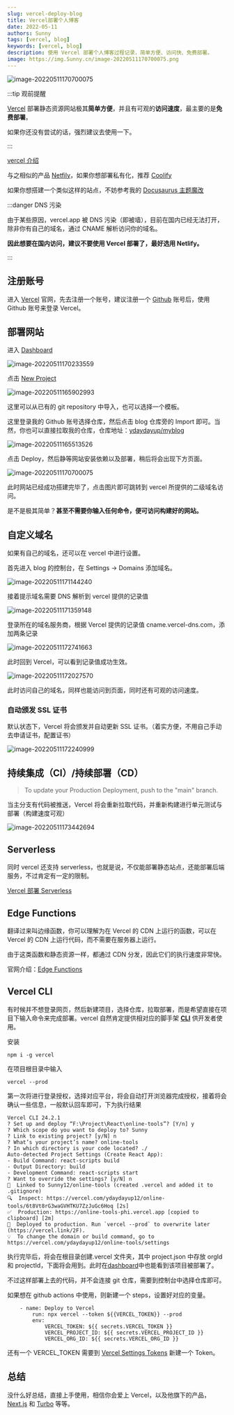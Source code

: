 ```yaml
---
slug: vercel-deploy-blog
title: Vercel部署个人博客
date: 2022-05-11
authors: Sunny
tags: [vercel, blog]
keywords: [vercel, blog]
description: 使用 Vercel 部署个人博客过程记录，简单方便、访问快、免费部署。
image: https://img.Sunny.cn/image-20220511170700075.png
---
```


![image-20220511170700075](assert/9b8daddc02bed1c022a4cf733393cf67_MD5.png)

:::tip 观前提醒

[Vercel](https://vercel.com/) 部署静态资源网站极其**简单方便**，并且有可观的**访问速度**，最主要的是**免费部署**。

如果你还没有尝试的话，强烈建议去使用一下。

:::

[vercel 介绍](https://zhuanlan.zhihu.com/p/452654619)

与之相似的产品 [Netfily](https://netlify.com)，如果你想部署私有化，推荐 [Coolify](https://coolify.io)

如果你想搭建一个类似这样的站点，不妨参考我的 [Docusaurus 主题魔改](/docs/docusaurus-guides)

:::danger DNS 污染

由于某些原因，vercel.app 被 DNS 污染（即被墙），目前在国内已经无法打开，除非你有自己的域名，通过 CNAME 解析访问你的域名。

**因此想要在国内访问，建议不要使用 Vercel 部署了，最好选用 Netlify。**

:::

<!-- truncate -->

## 注册账号

进入 [Vercel](https://vercel.com) 官网，先去注册一个账号，建议注册一个 [Github](https://github.com/) 账号后，使用 Github 账号来登录 Vercel。

## 部署网站

进入 [Dashboard](https://vercel.com/dashboard)

![image-20220511170233559](assert/338dc5ac0975254f8d6292df1bea3998_MD5.png)

点击 [New Project](https://vercel.com/new)

![image-20220511165902993](assert/e0283be4d63a7483b5e04fd43fcad6f1_MD5.png)

这里可以从已有的 git repository 中导入，也可以选择一个模板。

这里登录我的 Github 账号选择仓库，然后点击 blog 仓库旁的 Import 即可。当然，你也可以直接拉取我的仓库，仓库地址：[ydaydayup/myblog](https://github.com/ydaydayup/myblog)

![image-20220511165513526](assert/ba0a6ec8ff3bfb00864659c4f2c2e9de_MD5.png)

点击 Deploy，然后静等网站安装依赖以及部署，稍后将会出现下方页面。

![image-20220511170700075](assert/9b8daddc02bed1c022a4cf733393cf67_MD5.png)

此时网站已经成功搭建完毕了，点击图片即可跳转到 vercel 所提供的二级域名访问。

是不是极其简单？**甚至不需要你输入任何命令，便可访问构建好的网站。**

## 自定义域名

如果有自己的域名，还可以在 vercel 中进行设置。

首先进入 blog 的控制台，在 Settings -> Domains 添加域名。

![image-20220511171144240](assert/7908e850311e2c06ca21e11455056ed9_MD5.png)

接着提示域名需要 DNS 解析到 vercel 提供的记录值

![image-20220511171359148](assert/328f418dbe1b5630d1357d1063431ecf_MD5.png)

登录所在的域名服务商，根据 Vercel 提供的记录值 cname.vercel-dns.com，添加两条记录

![image-20220511172741663](assert/8f9f2ba5d49d04b9fcd0bae61d7175ee_MD5.png)

此时回到 Vercel，可以看到记录值成功生效。

![image-20220511172027570](assert/aec819b259f8a560ee80df5e64c118a8_MD5.png)

此时访问自己的域名，同样也能访问到页面，同时还有可观的访问速度。

### 自动颁发 SSL 证书

默认状态下，Vercel 将会颁发并自动更新 SSL 证书。（着实方便，不用自己手动去申请证书，配置证书）

![image-20220511172240999](assert/4a6ddf033b6d6f18972d88899ae901b2_MD5.png)

## 持续集成（CI）/持续部署（CD）

> To update your Production Deployment, push to the "main" branch.

当主分支有代码被推送，Vercel 将会重新拉取代码，并重新构建进行单元测试与部署（构建速度可观）

![image-20220511173442694](assert/0f04177b57bdc4f94c0bd48030b3fcbf_MD5.png)

## Serverless

同时 vercel 还支持 serverless，也就是说，不仅能部署静态站点，还能部署后端服务，不过肯定有一定的限制。

[Vercel 部署 Serverless](/blog/vercel-deploy-serverless)

## Edge Functions

翻译过来叫边缘函数，你可以理解为在 Vercel 的 CDN 上运行的函数，可以在 Vercel 的 CDN 上运行代码，而不需要在服务器上运行。

由于这类函数和静态资源一样，都通过 CDN 分发，因此它们的执行速度非常快。

官网介绍：[Edge Functions](https://vercel.com/docs/concepts/functions/edge-functions)

## Vercel CLI

有时候并不想登录网页，然后新建项目，选择仓库，拉取部署，而是希望直接在项目下输入命令来完成部署。vercel 自然肯定提供相对应的脚手架 **[CLI](https://vercel.com/docs/cli)** 供开发者使用。

安装

```
npm i -g vercel
```

在项目根目录中输入

```
vercel --prod
```

第一次将进行登录授权，选择对应平台，将会自动打开浏览器完成授权，接着将会确认一些信息，一般默认回车即可，下为执行结果

```
Vercel CLI 24.2.1
? Set up and deploy “F:\Project\React\online-tools”? [Y/n] y
? Which scope do you want to deploy to? Sunny
? Link to existing project? [y/N] n
? What’s your project’s name? online-tools
? In which directory is your code located? ./
Auto-detected Project Settings (Create React App):
- Build Command: react-scripts build
- Output Directory: build
- Development Command: react-scripts start
? Want to override the settings? [y/N] n
🔗  Linked to Sunny12/online-tools (created .vercel and added it to .gitignore)
🔍  Inspect: https://vercel.com/ydaydayup12/online-tools/6t8Vt8rG3waGVHTKU7ZzJuGc6Hoq [2s]
✅  Production: https://online-tools-phi.vercel.app [copied to clipboard] [2m]
📝  Deployed to production. Run `vercel --prod` to overwrite later (https://vercel.link/2F).
💡  To change the domain or build command, go to https://vercel.com/ydaydayup12/online-tools/settings
```

执行完毕后，将会在根目录创建.vercel 文件夹，其中 project.json 中存放 orgId 和 projectId，下面将会用到。此时在[dashboard](https://vercel.com/dashboard)中也能看到该项目被部署了。

不过这样部署上去的代码，并不会连接 git 仓库，需要到控制台中选择仓库即可。

如果想在 github actions 中使用，则新建一个 steps，设置好对应的变量。

```
	- name: Deploy to Vercel
        run: npx vercel --token ${{VERCEL_TOKEN}} --prod
        env:
            VERCEL_TOKEN: ${{ secrets.VERCEL_TOKEN }}
            VERCEL_PROJECT_ID: ${{ secrets.VERCEL_PROJECT_ID }}
            VERCEL_ORG_ID: ${{ secrets.VERCEL_ORG_ID }}
```

还有一个 VERCEL_TOKEN 需要到 [Vercel Settings Tokens](https://vercel.com/account/tokens) 新建一个 Token。

## 总结

没什么好总结，直接上手使用，相信你会爱上 Vercel，以及他旗下的产品，[Next.js](https://github.com/vercel/next.js) 和 [Turbo](https://github.com/vercel/turbo) 等等。
